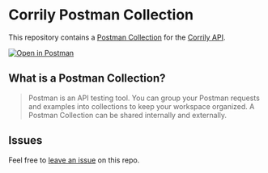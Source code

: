 # Corrily Postman Collection

This repository contains a [Postman Collection](/collection.json) for the [Corrily API](https://docs.corrily.com/api-reference/calculate-price).

[![Open in Postman](https://run.pstmn.io/button.svg)](https://www.postman.com/fern-api/workspace/fern-corrily)

## What is a Postman Collection?

> Postman is an API testing tool. You can group your Postman requests and examples into collections to keep your workspace organized. A Postman Collection can be shared internally and externally.

## Issues

Feel free to [leave an issue](https://github.com/fern-corrily/corrily-postman/issues) on this repo.
